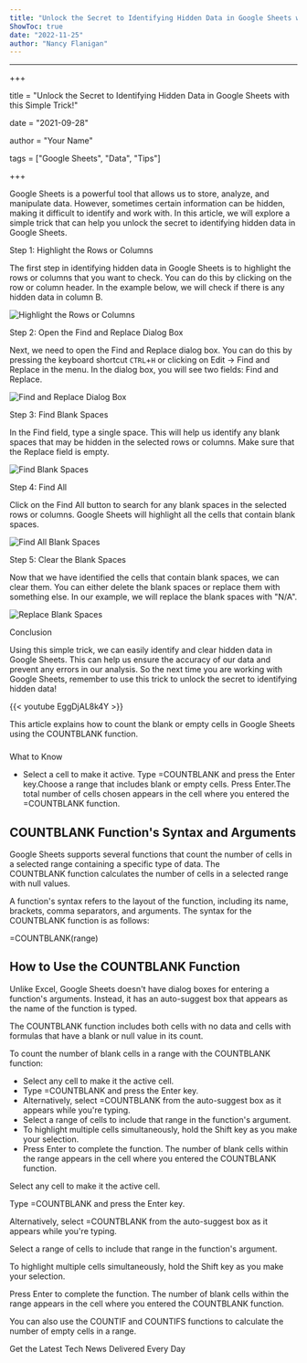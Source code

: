 ```yaml
---
title: "Unlock the Secret to Identifying Hidden Data in Google Sheets with this Simple Trick!"
ShowToc: true 
date: "2022-11-25"
author: "Nancy Flanigan"
---
```

*****
+++

title = "Unlock the Secret to Identifying Hidden Data in Google Sheets with this Simple Trick!"

date = "2021-09-28"

author = "Your Name"

tags = ["Google Sheets", "Data", "Tips"]

+++

Google Sheets is a powerful tool that allows us to store, analyze, and manipulate data. However, sometimes certain information can be hidden, making it difficult to identify and work with. In this article, we will explore a simple trick that can help you unlock the secret to identifying hidden data in Google Sheets.

Step 1: Highlight the Rows or Columns

The first step in identifying hidden data in Google Sheets is to highlight the rows or columns that you want to check. You can do this by clicking on the row or column header. In the example below, we will check if there is any hidden data in column B.

![Highlight the Rows or Columns](https://i.imgur.com/qWGIHh9.png)

Step 2: Open the Find and Replace Dialog Box

Next, we need to open the Find and Replace dialog box. You can do this by pressing the keyboard shortcut `CTRL`+`H` or clicking on Edit -> Find and Replace in the menu. In the dialog box, you will see two fields: Find and Replace.

![Find and Replace Dialog Box](https://i.imgur.com/VmJlYIX.png)

Step 3: Find Blank Spaces

In the Find field, type a single space. This will help us identify any blank spaces that may be hidden in the selected rows or columns. Make sure that the Replace field is empty.

![Find Blank Spaces](https://i.imgur.com/6UqfJ1n.png)

Step 4: Find All

Click on the Find All button to search for any blank spaces in the selected rows or columns. Google Sheets will highlight all the cells that contain blank spaces.

![Find All Blank Spaces](https://i.imgur.com/k0xwuCC.png)

Step 5: Clear the Blank Spaces

Now that we have identified the cells that contain blank spaces, we can clear them. You can either delete the blank spaces or replace them with something else. In our example, we will replace the blank spaces with "N/A".

![Replace Blank Spaces](https://i.imgur.com/QYjtAfy.png)

Conclusion

Using this simple trick, we can easily identify and clear hidden data in Google Sheets. This can help us ensure the accuracy of our data and prevent any errors in our analysis. So the next time you are working with Google Sheets, remember to use this trick to unlock the secret to identifying hidden data!

{{< youtube EggDjAL8k4Y >}} 




This article explains how to count the blank or empty cells in Google Sheets using the COUNTBLANK function.

 
### 
What to Know
 
- Select a cell to make it active. Type =COUNTBLANK and press the Enter key.Choose a range that includes blank or empty cells. Press Enter.The total number of cells chosen appears in the cell where you entered the =COUNTBLANK function.

 
##   COUNTBLANK Function's Syntax and Arguments  
 

Google Sheets supports several functions that count the number of cells in a selected range containing a specific type of data. The COUNTBLANK function calculates the number of cells in a selected range with null values.

 

A function's syntax refers to the layout of the function, including its name, brackets, comma separators, and arguments. The syntax for the COUNTBLANK function is as follows:

 

=COUNTBLANK(range)

 
##   How to Use the COUNTBLANK Function  
 

Unlike Excel, Google Sheets doesn't have dialog boxes for entering a function's arguments. Instead, it has an auto-suggest box that appears as the name of the function is typed.

 
The COUNTBLANK function includes both cells with no data and cells with formulas that have a blank or null value in its count.
 

To count the number of blank cells in a range with the COUNTBLANK function:

 
- Select any cell to make it the active cell.
 - Type =COUNTBLANK and press the Enter key.
 - Alternatively, select =COUNTBLANK from the auto-suggest box as it appears while you're typing.
 - Select a range of cells to include that range in the function's argument.
 - To highlight multiple cells simultaneously, hold the Shift key as you make your selection.
 - Press Enter to complete the function. The number of blank cells within the range appears in the cell where you entered the COUNTBLANK function.

 

Select any cell to make it the active cell.

 

Type =COUNTBLANK and press the Enter key.

 
Alternatively, select =COUNTBLANK from the auto-suggest box as it appears while you're typing.
 

Select a range of cells to include that range in the function's argument.

 
To highlight multiple cells simultaneously, hold the Shift key as you make your selection.
 

Press Enter to complete the function. The number of blank cells within the range appears in the cell where you entered the COUNTBLANK function.

 
You can also use the COUNTIF and COUNTIFS functions to calculate the number of empty cells in a range.
 

Get the Latest Tech News Delivered Every Day




